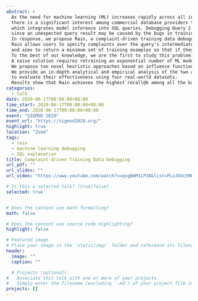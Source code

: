 ```yaml
---
abstract: >
  As the need for machine learning (ML) increases rapidly across all industry sectors, 
  there is a significant interest among commercial database providers to support "Query 2.0", 
  which integrates model inference into SQL queries. Debugging Query 2.0 is very challenging
  since an unexpected query result may be caused by the bugs in training data (e.g., wrong labels, corrupted features).
  In response, we propose Rain, a complaint-driven training data debugging system. 
  Rain allows users to specify complaints over the query's intermediate or final output, 
  and aims to return a minimum set of training examples so that if they were removed, the complaints would be resolved.
  To the best of our knowledge, we are the first to study this problem. 
  A naive solution requires retraining an exponential number of ML models. 
  We propose two novel heuristic approaches based on influence functions which both require linear retraining steps. 
  We provide an in-depth analytical and empirical analysis of the two approaches and conduct extensive experiments 
  to evaluate their effectiveness using four real-world datasets. 
  Results show that Rain achieves the highest recall@k among all the baselines while still returns results interactively.
categories:
  - talk
date: 2020-06-17T00:00:00+08:00
time_start: 2020-06-17T00:00:00+08:00
time_end: 2020-06-17T00:00:00+08:00
event: "SIGMOD 2020"
event_url: "https://sigmod2020.org/"
highlight: true
location: "Zoom"
tags: 
  - rain
  - machine learning debugging
  - SQL explanation
title: Complaint-driven Training Data Debugging
url_pdf: ""
url_slides: ""
url_video: "https://www.youtube.com/watch?v=qvgBmM1LP38&list=PLuJUUc5MHC2A9lUxFGrNvZeX_hgQ4I1Jq&index=10"

# Is this a selected talk? (true/false)
selected: true


# Does the content use math formatting?
math: false

# Does the content use source code highlighting?
highlight: false

# Featured image
# Place your image in the `static/img/` folder and reference its filename below, e.g. `image = "example.jpg"`.
header:
  image: ""
  caption: ""

  # Projects (optional).
#   Associate this talk with one or more of your projects.
#   Simply enter the filename (excluding '.md') of your project file in `content/project/`.
projects: []
---
```

